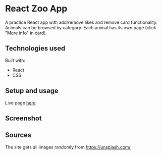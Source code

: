 # React Zoo App

A practice React app with add/remove likes and remove card
functionality. Animals can be browsed by category. Each animal has its own page (click "More info" in card).

## Technologies used

Built with:

- React
- CSS

## Setup and usage

Live page [here](https://github.com/margittennosaar/markdown_study_materials)

## Screenshot

## Sources

The site gets all images randomly from https://unsplash.com/
